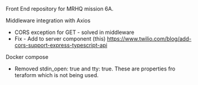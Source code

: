 Front End repository for MRHQ mission 6A.

Middleware integration with Axios 
- CORS exception for GET - solved in middleware 
- Fix - Add to server component (this) https://www.twilio.com/blog/add-cors-support-express-typescript-api

Docker compose 

- Removed  stdin_open: true and tty: true.  These are properties fro teraform which is not being used.